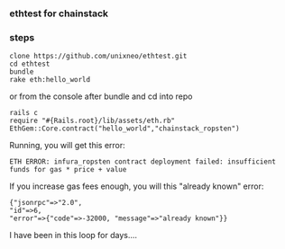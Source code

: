 ### ethtest for chainstack

### steps

```
clone https://github.com/unixneo/ethtest.git
cd ethtest
bundle
rake eth:hello_world
```

or from the console after bundle and cd into repo

```
rails c
require "#{Rails.root}/lib/assets/eth.rb"
EthGem::Core.contract("hello_world","chainstack_ropsten")
```

Running, you will get this error:

```
ETH ERROR: infura_ropsten contract deployment failed: insufficient funds for gas * price + value
```

If you increase gas fees enough, you will this "already known"  error:

```
{"jsonrpc"=>"2.0",
"id"=>6,
"error"=>{"code"=>-32000, "message"=>"already known"}}
```

I have been in this loop for days.... 